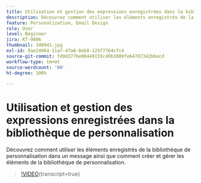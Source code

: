 ```yaml
---
title: Utilisation et gestion des expressions enregistrées dans la bibliothèque de personnalisation
description: Découvrez comment utiliser les éléments enregistrés de la bibliothèque de personnalisation dans un message ainsi que comment créer et gérer les éléments de la bibliothèque de personnalisation.
feature: Personalization, Email Design
role: User
level: Beginner
jira: KT-9806
thumbnail: 340941.jpg
exl-id: 9ae24064-11a7-4fa0-8eb8-125f7764cfc4
source-git-commit: fd9d277be00449155c49b3809fe647d7342b6acd
workflow-type: tm+mt
source-wordcount: '60'
ht-degree: 100%

---
```


# Utilisation et gestion des expressions enregistrées dans la bibliothèque de personnalisation

Découvrez comment utiliser les éléments enregistrés de la bibliothèque de personnalisation dans un message ainsi que comment créer et gérer les éléments de la bibliothèque de personnalisation.

>[!VIDEO](https://video.tv.adobe.com/v/340941?quality=12&learn=on){transcript=true}
